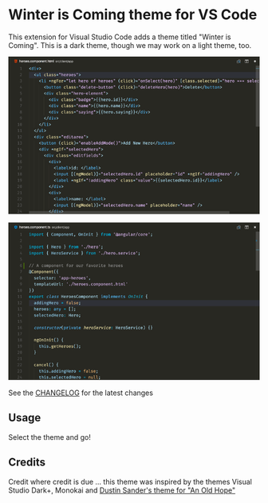 # Winter is Coming theme for VS Code

This extension for Visual Studio Code adds a theme titled "Winter is Coming". This is a dark theme, though we may work on a light theme, too.

![HTML](images/800-1.png)

![JavaScript/TypeScript](images/800-2.png)

See the [CHANGELOG](CHANGELOG.md) for the latest changes

## Usage

Select the theme and go!

## Credits

Credit where credit is due ... this theme was inspired by the themes Visual Studio Dark+, Monokai and [Dustin Sander's theme for "An Old Hope"](https://marketplace.visualstudio.com/items?itemName=dustinsanders.an-old-hope-theme-vscode)

